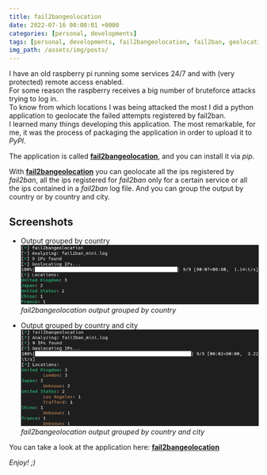 ```yaml
---
title: fail2bangeolocation
date: 2022-07-16 00:00:01 +0000
categories: [personal, developments]
tags: [personal, developments, fail2bangeolocation, fail2ban, geolocation]
img_path: /assets/img/posts/
---
```


I have an old raspberry pi running some services 24/7 and with (very protected) remote access enabled.  
For some reason the raspberry receives a big number of bruteforce attacks trying to log in.  
To know from which locations I was being attacked the most I did a python application to geolocate the failed attempts registered by fail2ban.  
I learned many things developing this application. The most remarkable, for me, it was the process of packaging the application in order to upload it to *PyPI*.

The application is called [**fail2bangeolocation**](https://github.com/rubenhortas/fail2bangeolocation), and you can install it via *pip*.

With [**fail2bangeolocation**](https://github.com/rubenhortas/fail2bangeolocation) you can geolocate all the ips registered by *fail2ban*, all the ips registered for *fail2ban* only for a certain service or all the ips contained in a *fail2ban* log file. And you can group the output by country or by country and city.

## Screenshots
- Output grouped by country  
![Output grouped by country](https://github.com/rubenhortas/fail2bangeolocation/blob/main/screenshots/screenshot_grouped_by_country.png)
_fail2bangeolocation output grouped by country_

- Output grouped by country and city  
![Output grouped by country and city](https://github.com/rubenhortas/fail2bangeolocation/blob/main/screenshots/screenshot_grouped_by_country_and_city.png)
_fail2bangeolocation output grouped by country and city_

You can take a look at the application here: [**fail2bangeolocation**](https://github.com/rubenhortas/fail2bangeolocation)

_Enjoy! ;)_
